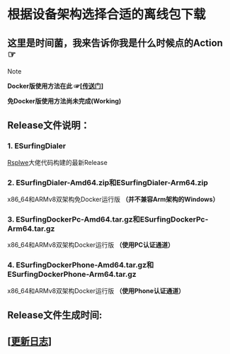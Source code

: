 # 根据设备架构选择合适的离线包下载

## 这里是时间菌，我来告诉你我是什么时候点的Action ☞ 

>[!NOTE]
>**Docker版使用方法在此 ☞[[传送门](https://github.com/liu23zhi/ESurfingDialerDocker/blob/main/%E4%BD%BF%E7%94%A8%E6%96%B9%E6%B3%95.md)]**
>
>**免Docker版使用方法尚未完成(Working)**

## Release文件说明：

### 1. ESurfingDialer

[Rsplwe](https://github.com/Rsplwe)大佬代码构建的最新Release

### 2. ESurfingDialer-Amd64.zip和ESurfingDialer-Arm64.zip

 x86_64和ARMv8双架构免Docker运行版 **（并不兼容Arm架构的Windows）**
 
### 3. ESurfingDockerPc-Amd64.tar.gz和ESurfingDockerPc-Arm64.tar.gz

x86_64和ARMv8双架构Docker运行版 **（使用PC认证通道）**

### 4. ESurfingDockerPhone-Amd64.tar.gz和ESurfingDockerPhone-Arm64.tar.gz

x86_64和ARMv8双架构Docker运行版 **（使用Phone认证通道）**

## Release文件生成时间:

## [[更新日志](https://github.com/liu23zhi/ESurfingDialerDocker/blob/main/%E6%9B%B4%E6%96%B0%E6%97%A5%E5%BF%97.md)]

